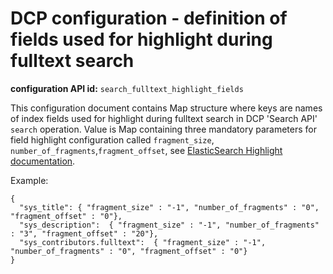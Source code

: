 DCP configuration - definition of fields used for highlight during fulltext search
==================================================================================

**configuration API id:** `search_fulltext_highlight_fields`

This configuration document contains Map structure where keys are names of index fields used for highlight during fulltext search in DCP 'Search API' `search` operation. 
Value is Map containing three mandatory parameters for field highlight configuration called `fragment_size`, `number_of_fragments`,`fragment_offset`, 
see [ElasticSearch Highlight documentation](http://www.elasticsearch.org/guide/en/elasticsearch/reference/0.90/search-request-highlighting.html).

Example:

	{
	  "sys_title": { "fragment_size" : "-1", "number_of_fragments" : "0", "fragment_offset" : "0"},
	  "sys_description":  { "fragment_size" : "-1", "number_of_fragments" : "3", "fragment_offset" : "20"},
	  "sys_contributors.fulltext":  { "fragment_size" : "-1", "number_of_fragments" : "0", "fragment_offset" : "0"}
	}